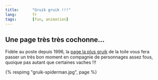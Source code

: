 ```yaml
---
title:      "Gruik gruik !!!"
lang:       fr
tags:       [fun, animation]
---
```


## Une page très très cochonne…

Fidèle au poste depuis 1996, la [page la plus gruik](http://www.pinkpigpage.com/) de la toile vous fera passer un très bon moment en compagnie de personnages assez fous, quoique pas autant que certaines vaches !!!

{% respimg "gruik-spiderman.jpg", page %}
